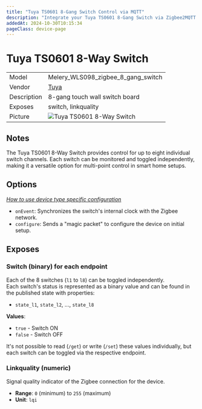 ```yaml
---
title: "Tuya TS0601 8-Gang Switch Control via MQTT"
description: "Integrate your Tuya TS0601 8-Gang Switch via Zigbee2MQTT with any smart home infrastructure without using the vendor's bridge or gateway."
addedAt: 2024-10-30T10:15:34
pageClass: device-page
---
```

<!-- !!!! -->
<!-- ATTENTION: This file is auto-generated through docgen! -->
<!-- You can only edit the "Notes"-Section between the two comment lines "Notes BEGIN" and "Notes END". -->
<!-- Do not use h1 or h2 heading within "## Notes"-Section. -->
<!-- !!!! -->

# Tuya TS0601 8-Way Switch

|     |     |
|-----|-----|
| Model | Melery_WLS098_zigbee_8_gang_switch  |
| Vendor  | [Tuya](/supported-devices/#v=Tuya)  |
| Description | 8-gang touch wall switch board|
| Exposes | switch, linkquality |
| Picture | ![Tuya TS0601 8-Way Switch](/images/devices/TS0601_TZE204_wktrysab_Tuya.png) |

<!-- Notes BEGIN: You can edit here. Add "## Notes" headline if not already present. -->

## Notes
The Tuya TS0601 8-Way Switch provides control for up to eight individual switch channels. Each switch can be monitored and toggled independently, making it a versatile option for multi-point control in smart home setups. 

<!-- Notes END: Do not edit below this line -->

## Options
*[How to use device type specific configuration](../guide/configuration/devices-groups.md#specific-device-options)*

* `onEvent`: Synchronizes the switch's internal clock with the Zigbee network.
* `configure`: Sends a "magic packet" to configure the device on initial setup.

## Exposes

### Switch (binary) for each endpoint
Each of the 8 switches (`l1` to `l8`) can be toggled independently.  
Each switch's status is represented as a binary value and can be found in the published state with properties:
- `state_l1`, `state_l2`, ..., `state_l8`

**Values**:  
- `true` - Switch ON  
- `false` - Switch OFF

It's not possible to read (`/get`) or write (`/set`) these values individually, but each switch can be toggled via the respective endpoint.

### Linkquality (numeric)
Signal quality indicator of the Zigbee connection for the device.

- **Range**: `0` (minimum) to `255` (maximum)
- **Unit**: `lqi`
